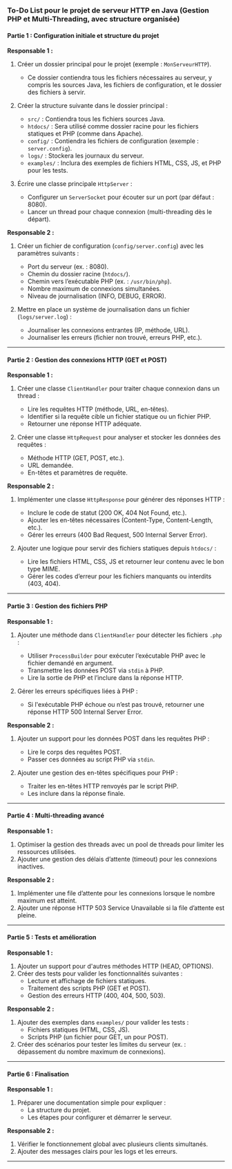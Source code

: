 ### To-Do List pour le projet de serveur HTTP en Java (Gestion PHP et Multi-Threading, avec structure organisée)

#### Partie 1 : Configuration initiale et structure du projet
**Responsable 1 :**
1. Créer un dossier principal pour le projet (exemple : `MonServeurHTTP`).
   - Ce dossier contiendra tous les fichiers nécessaires au serveur, y compris les sources Java, les fichiers de configuration, et le dossier des fichiers à servir.

2. Créer la structure suivante dans le dossier principal :
   - `src/` : Contiendra tous les fichiers sources Java.
   - `htdocs/` : Sera utilisé comme dossier racine pour les fichiers statiques et PHP (comme dans Apache).
   - `config/` : Contiendra les fichiers de configuration (exemple : `server.config`).
   - `logs/` : Stockera les journaux du serveur.
   - `examples/` : Inclura des exemples de fichiers HTML, CSS, JS, et PHP pour les tests.

3. Écrire une classe principale `HttpServer` :
   - Configurer un `ServerSocket` pour écouter sur un port (par défaut : 8080).
   - Lancer un thread pour chaque connexion (multi-threading dès le départ).

**Responsable 2 :**
1. Créer un fichier de configuration (`config/server.config`) avec les paramètres suivants :
   - Port du serveur (ex. : 8080).
   - Chemin du dossier racine (`htdocs/`).
   - Chemin vers l’exécutable PHP (ex. : `/usr/bin/php`).
   - Nombre maximum de connexions simultanées.
   - Niveau de journalisation (INFO, DEBUG, ERROR).

2. Mettre en place un système de journalisation dans un fichier (`logs/server.log`) :
   - Journaliser les connexions entrantes (IP, méthode, URL).
   - Journaliser les erreurs (fichier non trouvé, erreurs PHP, etc.).

---

#### Partie 2 : Gestion des connexions HTTP (GET et POST)
**Responsable 1 :**
1. Créer une classe `ClientHandler` pour traiter chaque connexion dans un thread :
   - Lire les requêtes HTTP (méthode, URL, en-têtes).
   - Identifier si la requête cible un fichier statique ou un fichier PHP.
   - Retourner une réponse HTTP adéquate.

2. Créer une classe `HttpRequest` pour analyser et stocker les données des requêtes :
   - Méthode HTTP (GET, POST, etc.).
   - URL demandée.
   - En-têtes et paramètres de requête.

**Responsable 2 :**
1. Implémenter une classe `HttpResponse` pour générer des réponses HTTP :
   - Inclure le code de statut (200 OK, 404 Not Found, etc.).
   - Ajouter les en-têtes nécessaires (Content-Type, Content-Length, etc.).
   - Gérer les erreurs (400 Bad Request, 500 Internal Server Error).

2. Ajouter une logique pour servir des fichiers statiques depuis `htdocs/` :
   - Lire les fichiers HTML, CSS, JS et retourner leur contenu avec le bon type MIME.
   - Gérer les codes d’erreur pour les fichiers manquants ou interdits (403, 404).

---

#### Partie 3 : Gestion des fichiers PHP
**Responsable 1 :**
1. Ajouter une méthode dans `ClientHandler` pour détecter les fichiers `.php` :
   - Utiliser `ProcessBuilder` pour exécuter l’exécutable PHP avec le fichier demandé en argument.
   - Transmettre les données POST via `stdin` à PHP.
   - Lire la sortie de PHP et l’inclure dans la réponse HTTP.

2. Gérer les erreurs spécifiques liées à PHP :
   - Si l'exécutable PHP échoue ou n’est pas trouvé, retourner une réponse HTTP 500 Internal Server Error.

**Responsable 2 :**
1. Ajouter un support pour les données POST dans les requêtes PHP :
   - Lire le corps des requêtes POST.
   - Passer ces données au script PHP via `stdin`.

2. Ajouter une gestion des en-têtes spécifiques pour PHP :
   - Traiter les en-têtes HTTP renvoyés par le script PHP.
   - Les inclure dans la réponse finale.

---

#### Partie 4 : Multi-threading avancé
**Responsable 1 :**
1. Optimiser la gestion des threads avec un pool de threads pour limiter les ressources utilisées.
2. Ajouter une gestion des délais d’attente (timeout) pour les connexions inactives.

**Responsable 2 :**
1. Implémenter une file d’attente pour les connexions lorsque le nombre maximum est atteint.
2. Ajouter une réponse HTTP 503 Service Unavailable si la file d’attente est pleine.

---

#### Partie 5 : Tests et amélioration
**Responsable 1 :**
1. Ajouter un support pour d'autres méthodes HTTP (HEAD, OPTIONS).
2. Créer des tests pour valider les fonctionnalités suivantes :
   - Lecture et affichage de fichiers statiques.
   - Traitement des scripts PHP (GET et POST).
   - Gestion des erreurs HTTP (400, 404, 500, 503).

**Responsable 2 :**
1. Ajouter des exemples dans `examples/` pour valider les tests :
   - Fichiers statiques (HTML, CSS, JS).
   - Scripts PHP (un fichier pour GET, un pour POST).
2. Créer des scénarios pour tester les limites du serveur (ex. : dépassement du nombre maximum de connexions).

---

#### Partie 6 : Finalisation
**Responsable 1 :**
1. Préparer une documentation simple pour expliquer :
   - La structure du projet.
   - Les étapes pour configurer et démarrer le serveur.

**Responsable 2 :**
1. Vérifier le fonctionnement global avec plusieurs clients simultanés.
2. Ajouter des messages clairs pour les logs et les erreurs.

---
